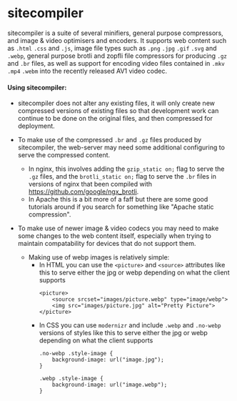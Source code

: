 # sitecompiler
sitecompiler is a suite of several minifiers, general purpose compressors, and image & video optimisers and encoders. It supports web content such as `.html` `.css` and `.js`, image file types such as `.png` `.jpg` `.gif` `.svg` and `.webp`, general purpose brotli and zopfli file compressors for producing `.gz` and `.br` files, as well as support for encoding video files contained in `.mkv` `.mp4` `.webm` into the recently released AV1 video codec. 

#### Using sitecompiler:

 - sitecompiler does not alter any existing files, it will only create new compressed versions of existing files so that development work can continue to be done on the original files, and then compressed for deployment. 

 - To make use of the compressed `.br` and `.gz` files produced by sitecompiler, the web-server may need some additional configuring to serve the compressed content. 
   - In nginx, this involves adding the `gzip_static on;` flag to serve the `.gz` files, and the `brotli_static on;` flag to serve the `.br` files in versions of nginx that been compiled with https://github.com/google/ngx_brotli. 
   - In Apache this is a bit more of a faff but there are some good tutorials around if you search for something like "Apache static compression".

 - To make use of newer image & video codecs you may need to make some changes to the web content itself, especially when trying to maintain compatability for devices that do not support them.
   - Making use of webp images is relatively simple:
     - In HTML you can use the `<picture>` and `<source>` attributes like this to serve either the jpg or webp depending on what the client supports
       ```
       <picture>
           <source srcset="images/picture.webp" type="image/webp">
           <img src="images/picture.jpg" alt="Pretty Picture"> 
       </picture> 
       ```
     - In CSS you can use `modernizr` and include `.webp` and `.no-webp` versions of styles like this to serve either the jpg or webp depending on what the client supports
       ```
       .no-webp .style-image {
           background-image: url("image.jpg");
       }

       .webp .style-image {
           background-image: url("image.webp");
       }
       ```
